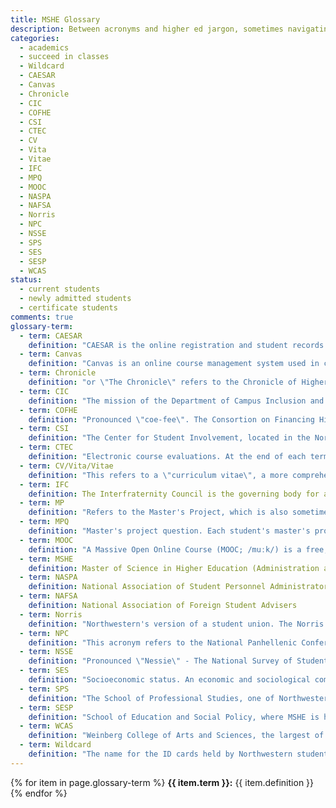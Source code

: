```yaml
---
title: MSHE Glossary
description: Between acronyms and higher ed jargon, sometimes navigating all the terms thrown around in class and at internship sites can be hard to keep up with. Here is our cheat sheet of common terms.  
categories: 
  - academics
  - succeed in classes
  - Wildcard
  - CAESAR
  - Canvas
  - Chronicle
  - CIC
  - COFHE
  - CSI
  - CTEC
  - CV
  - Vita
  - Vitae
  - IFC
  - MPQ
  - MOOC
  - NASPA
  - NAFSA
  - Norris
  - NPC
  - NSSE
  - SPS
  - SES
  - SESP
  - WCAS
status:  
  - current students
  - newly admitted students
  - certificate students
comments: true
glossary-term:
  - term: CAESAR
    definition: "CAESAR is the online registration and student records system accessible at www.northwestern.edu/caesar. You can use CAESAR to access your grades, class schedule, account, financial holds, CTECs, etc."
  - term: Canvas
    definition: "Canvas is an online course management system used in classes for uploading assignments, posting readings, and hosting class discussions on the online discussion boards."
  - term: Chronicle
    definition: "or \"The Chronicle\" refers to the Chronicle of Higher Education, a periodical about higher education that many higher education professionals read daily."
  - term: CIC
    definition: "The mission of the Department of Campus Inclusion and Community (CIC) is to work collaboratively with the university community to cultivate inclusive learning environments through the intentional engagement with difference across and within various identities. CIC is the umbrella department for sub-departments including Multicultural Student Affairs (MSA), Student Enrichment Services (SES), and will include Social Justice Education (SJE) in the future."
  - term: COFHE
    definition: "Pronounced \"coe-fee\". The Consortion on Financing Higher Education is an organization of thirty-five highly selective colleges and universities, all of which are committed to meeting the full demonstrated financial need of admitted students. These institutions gather and share data on matters pertaining to access, affordability, and assessment, particularly as they relate to undergraduate education, admissions, financial aid, and the financing of higher education. All data supplied to, compiled by, and shared among the Consortium are subject to strict confidentiality guidelines. Northwestern is a member of COFHE."
  - term: CSI
    definition: "The Center for Student Involvement, located in the Norris Center, oversees 480 student organizations and provides advising and training for the leaders of Northwestern's student groups. Several MSHE students have interned with CSI."
  - term: CTEC
    definition: "Electronic course evaluations. At the end of each term students are asked to fill out these anonymous course evaluations via CAESAR. Students will be reminded to complete CTECs via email, but instructors often remind students to complete CTECs as well. CTECs are only available to students who have completed CTECs in prior quarters."
  - term: CV/Vita/Vitae
    definition: "This refers to a \"curriculum vitae\", a more comprehensive version of a résumé. A CV elaborates on education to a greater degree than a résumé and is expected to include a comprehensive listing of professional history including every term of employment, academic credential, publication, contribution or significant achievement. In certain professions, it may even include samples of the person's work and may run too many pages."
  - term: IFC
    definition: The Interfraternity Council is the governing body for all fraternity chapters at Northwestern.
  - term: MP
    definition: "Refers to the Master's Project, which is also sometimes called the master's thesis."
  - term: MPQ
    definition: "Master's project question. Each student's master's project is guided by a central research question, which the student articulates and refines throughout the master's project sequence."
  - term: MOOC
    definition: "A Massive Open Online Course (MOOC; /muːk/) is a free, online, not-for-credit course aimed at unlimited participation and open access. There are a few different MOOC providers, including Coursera (with whom Northwestern is partnered), EdX, and Udacity."
  - term: MSHE
    definition: Master of Science in Higher Education (Administration and Policy). In CAESAR you will see it listed as MS_HE.
  - term: NASPA
    definition: National Association of Student Personnel Administrators. The largest student affairs professional organization for student affairs administrators in higher education). Many professional organizations are referred to by their acronyms. See list of professional organizations.
  - term: NAFSA
    definition: National Association of Foreign Student Advisers
  - term: Norris
    definition: "Northwestern's version of a student union. The Norris University center has a number of services, including a food court, the campus bookstore, and the wildcard (student ID) office."
  - term: NPC
    definition: "This acronym refers to the National Panhellenic Conference, an umbrella organization for 26 international women's fraternities and sororities."
  - term: NSSE
    definition: "Pronounced \"Nessie\" - The National Survey of Student Engagement. NSSE annually collects information at hundreds of four-year colleges and universities about student participation in programs and activities that institutions provide for their learning and personal development. The results provide an estimate of how undergraduates spend their time and what they gain from attending college."
  - term: SES
    definition: "Socioeconomic status. An economic and sociological combined total measure of a person or family's income family’s economic, educational and social position in relation to others. You'll most often hear this used in terms of \"low SES students\" - meaning students from low income families."
  - term: SPS
    definition: "The School of Professional Studies, one of Northwestern's 12 schools. SPS serves primarily non-traditional, adult students."
  - term: SESP
    definition: "School of Education and Social Policy, where MSHE is housed."
  - term: WCAS
    definition: "Weinberg College of Arts and Sciences, the largest of Northwestern's 12 schools/colleges."
  - term: Wildcard
    definition: "The name for the ID cards held by Northwestern students, faculty and staff. You will need to use your Wildcard to enter the library, to ride the intercampus shuttle and to access a number of other services that are restricted to members of the NU community."
---
```


  {% for item in page.glossary-term %}
  **{{ item.term }}:** {{ item.definition }}
  {% endfor %}